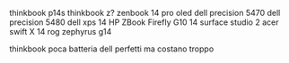 thinkbook p14s
thinkbook z?
zenbook 14 pro oled
dell precision 5470
dell precision 5480
dell xps 14
HP ZBook Firefly G10 14
surface studio 2
acer swift X 14
rog zephyrus g14

thinkbook poca batteria
dell perfetti ma costano troppo
